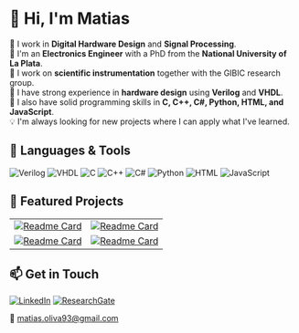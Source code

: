 # 👋 Hi, I'm Matias

🔭 I work in **Digital Hardware Design** and **Signal Processing**.   
🌱 I'm an **Electronics Engineer** with a PhD from the **National University of La Plata**.  
🌱 I work on **scientific instrumentation** together with the GIBIC research group.  
🌱 I have strong experience in **hardware design** using **Verilog** and **VHDL**.  
🌱 I also have solid programming skills in **C, C++, C#, Python, HTML, and JavaScript**.   
💡 I'm always looking for new projects where I can apply what I've learned.  

## 🚀 Languages & Tools
![Verilog](https://img.shields.io/badge/Verilog-DC143C?style=flat&logo=verilog&logoColor=white)
![VHDL](https://img.shields.io/badge/VHDL-008000?style=flat)
![C](https://img.shields.io/badge/C-00599C?style=flat&logo=c&logoColor=white)
![C++](https://img.shields.io/badge/C++-00599C?style=flat&logo=cplusplus&logoColor=white)
![C#](https://img.shields.io/badge/C%23-239120?style=flat&logo=c-sharp&logoColor=white)
![Python](https://img.shields.io/badge/Python-3776AB?style=flat&logo=python&logoColor=white)
![HTML](https://img.shields.io/badge/HTML5-E34F26?style=flat&logo=html5&logoColor=white)
![JavaScript](https://img.shields.io/badge/JavaScript-F7DF1E?style=flat&logo=javascript&logoColor=black)


## 📂 Featured Projects


| | |
|---|---|
| [![Readme Card](https://github-readme-stats.vercel.app/api/pin/?username=ushikawa93&repo=signal_processing_fpga&theme=tokyonight&cache_seconds=3600)](https://github.com/ushikawa93/signal_processing_fpga) | [![Readme Card](https://github-readme-stats.vercel.app/api/pin/?username=ushikawa93&repo=lockin_de1soc&theme=tokyonight&cache_seconds=3600)](https://github.com/ushikawa93/lockin_de1soc) |
| [![Readme Card](https://github-readme-stats.vercel.app/api/pin/?username=ushikawa93&repo=adquisidor_red_pitaya&theme=tokyonight&cache_seconds=3600)](https://github.com/ushikawa93/adquisidor_red_pitaya) | [![Readme Card](https://github-readme-stats.vercel.app/api/pin/?username=ushikawa93&repo=lockin_redpitaya&theme=tokyonight&cache_seconds=3600)](https://github.com/ushikawa93/lockin_redpitaya) |

<!-- ## 📊 GitHub Stats -->
<!-- ![GitHub Stats](https://github-readme-stats.vercel.app/api?username=ushikawa93&show_icons=true&theme=tokyonight) -->

## 📫 Get in Touch
[![LinkedIn](https://img.shields.io/badge/LinkedIn-blue?style=flat&logo=linkedin)](https://www.linkedin.com/in/matias-javier-oliva-306ab3150/)
[![ResearchGate](https://img.shields.io/badge/ResearchGate-00CCBB?style=flat&logo=researchgate&logoColor=white)](https://www.researchgate.net/profile/Matias-Javier-Oliva/research)

📧 [matias.oliva93@gmail.com](mailto:matias.oliva93@gmail.com)

